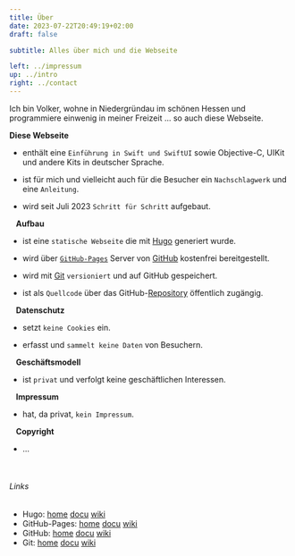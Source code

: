 ```yaml
---
title: Über
date: 2023-07-22T20:49:19+02:00
draft: false

subtitle: Alles über mich und die Webseite

left: ../impressum
up: ../intro
right: ../contact
---
```


Ich bin Volker, wohne in Niedergründau im schönen Hessen und programmiere einwenig in meiner Freizeit ... so auch diese Webseite.


**Diese Webseite** 

* enthält eine `Einführung in Swift und SwiftUI` sowie Objective-C, UIKit und andere Kits in deutscher Sprache.

* ist für mich und vielleicht auch für die Besucher ein `Nachschlagwerk` und eine `Anleitung`.

* wird seit Juli 2023 `Schritt für Schritt` aufgebaut.


&nbsp;&nbsp; **Aufbau**

* ist eine `statische Webseite` die mit [Hugo][l1] generiert wurde.

* wird über [`GitHub-Pages`][l2] Server von [GitHub][l3] kostenfrei bereitgestellt.

* wird mit [Git][l4] `versioniert` und auf GitHub gespeichert.

* ist als `Quellcode` über das GitHub-[Repository][l5] öffentlich zugängig.


&nbsp;&nbsp; **Datenschutz**

* setzt `keine Cookies` ein. 

* erfasst und `sammelt keine Daten` von Besuchern.


&nbsp;&nbsp; **Geschäftsmodell**

* ist `privat` und verfolgt keine geschäftlichen Interessen.


&nbsp;&nbsp; **Impressum**

* hat, da privat, `kein Impressum`.


&nbsp;&nbsp; **Copyright**

* ...

<br>

###### Links
* Hugo: [home][l1] [docu][d1] [wiki][w1]
* GitHub-Pages: [home][l2] [docu][d2] [wiki][w2]
* GitHub: [home][l3] [docu][d3] [wiki][w3]
* Git: [home][l4] [docu][d4] [wiki][w4]

<br>

<!-- Links -->
[l1]: https://gohugo.io
[l2]: https://pages.github.com
[l3]: https://github.com
[l4]: https://git-scm.com
[l5]: https://github.com/gruendau/einfuehrung-in-swift-und-swiftui/

[w1]: https://de.wikipedia.org/wiki/Hugo_(Software)
[w2]: https://en.wikipedia.org/wiki/GitHub
[w3]: https://de.wikipedia.org/wiki/GitHub
[w4]: https://de.wikipedia.org/wiki/Git

[d1]: https://gohugo.io/documentation/
[d2]: https://docs.github.com/de/pages
[d3]: https://docs.github.com/de
[d4]: https://git-scm.com/docs/git/de

